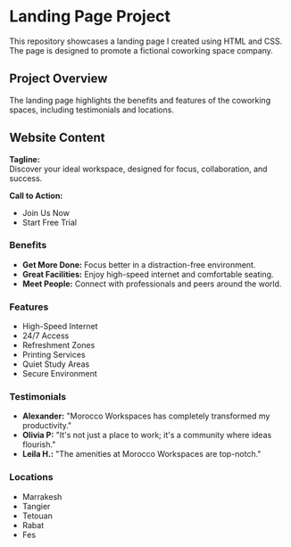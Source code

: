 # Landing Page Project

This repository showcases a landing page I created using HTML and CSS. The page is designed to promote a fictional coworking space company.

## Project Overview

The landing page highlights the benefits and features of the coworking spaces, including testimonials and locations.

## Website Content

**Tagline:**  
Discover your ideal workspace, designed for focus, collaboration, and success.

**Call to Action:**  
- Join Us Now
- Start Free Trial

### Benefits

- **Get More Done:** Focus better in a distraction-free environment.
- **Great Facilities:** Enjoy high-speed internet and comfortable seating.
- **Meet People:** Connect with professionals and peers around the world.

### Features

- High-Speed Internet
- 24/7 Access
- Refreshment Zones
- Printing Services
- Quiet Study Areas
- Secure Environment

### Testimonials

- **Alexander:** "Morocco Workspaces has completely transformed my productivity."
- **Olivia P:** "It's not just a place to work; it's a community where ideas flourish."
- **Leila H.:** "The amenities at Morocco Workspaces are top-notch."

### Locations

- Marrakesh
- Tangier
- Tetouan
- Rabat
- Fes

